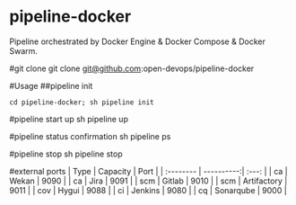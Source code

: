 # pipeline-docker
Pipeline orchestrated by Docker Engine &amp; Docker Compose &amp; Docker Swarm.

#git clone
git clone git@github.com:open-devops/pipeline-docker

#Usage
##pipeline init
```
cd pipeline-docker; sh pipeline init
```

#pipeline start up
sh pipeline up

#pipeline status confirmation
sh pipeline ps

#pipeline stop 
sh pipeline stop

#external ports
| Type      | Capacity | Port  |
| :-------- | ----------:| :---: |
| ca        | Wekan      |  9090 |
| ca        | Jira      |  9091 |
| scm        | Gitlab      |  9010 |
| scm        | Artifactory      |  9011 |
| cov        | Hygui      |  9088 |
| ci        | Jenkins      |  9080 |
| cq        | Sonarqube      |  9000 |
